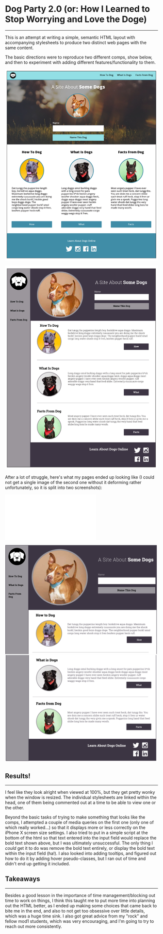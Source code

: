 # Dog Party 2.0 (or: How I Learned to Stop Worrying and Love the Doge)
--------------

This is an attempt at writing a simple, semantic HTML layout with accompanying stylesheets to produce two distinct web pages with the same content. 

The basic directions were to reproduce two different comps, show below, and then to experiment with adding different features/functionality to them.

![comp one](./images/DogPartyComp1.jpg)

![comp two](./images/DogPartyComp2.jpg)


After a lot of struggle, here's what my pages ended up looking like (I could not get a single image of the second one without it deforming rather unfortunately, so it is split into two screenshots): 

![my first page](./images/MyDogParty1.pdf)

![my second page(1)](./images/MyDogParty2(1).png)
![my seond page(2)](./images/MyDogParty2(2).png) 

## Results! 
-------------

I feel like they look alright when viewed at 100%, but they get pretty wonky when the window is resized. The individual stylesheets are linked within the head, one of them being commented out at a time to be able to view one or the other.

Beyond the basic tasks of trying to make something that looks like the comps, I attempted a couple of media queries on the first one (only one of which really worked...) so that it displays more or less correctly on the iPhone X screen size settings. I also tried to put in a simple script at the bottom of the html so that text entered into the input field would replace the bold text shown above, but I was ultimately unsuccessful. The only thing I *could* get it to do was remove the bold text entirely, or display the bold text within the input field (ha!). I also looked into adding tooltips, and figured out how to do it by adding hover pseudo-classes, but I ran out of time and didn't end up getting it included. 

## Takeaways
-------------

Besides a good lesson in the importance of time management/blocking out time to work on things, I think this taught me to put more time into planning out the HTML better, as I ended up making some choices that came back to bite me in the end, and also to not get too obsessive over little details, which was a huge time sink. I also got great advice from my "rock" and fellow mod1 students, which was very encouraging, and I'm going to try to reach out more consistently.